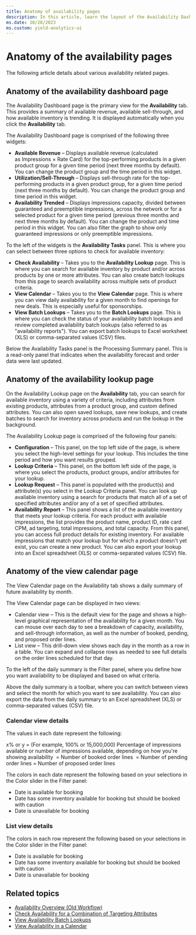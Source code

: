 ```yaml
---
title: Anatomy of availability pages
description: In this article, learn the layout of the Availability Dashboard page.
ms.date: 10/28/2023
ms.custom: yield-analytics-ui
---
```


# Anatomy of the availability pages

The following article details about various availability related pages.

## Anatomy of the availability dashboard page

The Availability Dashboard page is the primary view for the **Availability** tab. This provides a summary of available revenue, available sell-through, and how available inventory is trending. It is displayed automatically when you click the **Availability** tab.

The Availability Dashboard page is comprised of the following three widgets:

- **Available Revenue** – Displays available revenue (calculated as Impressions × Rate Card) for the top-performing products in a given product group for a given time period (next three months by default). You can change the product group and the time period in this widget.
- **Utilization/Sell-Through** – Displays sell-through rate for the top-performing products in a given product group, for a given time period (next three months by default). You can change the product group and time period in this widget.
- **Availability Trended** – Displays impressions capacity, divided between guaranteed and preemptible impressions, across the network or for a selected product for a given time period (previous three months and next three months by default). You can change the product and time period in this widget. You can also filter the graph to show only guaranteed impressions or only preemptible impressions.

To the left of the widgets is the **Availability Tasks** panel. This is where you can select between three options to check for available inventory:

- **Check Availability** – Takes you to the **Availability Lookup** page. This is where you can search for available inventory by product and/or across products by one or more attributes. You can also create batch lookups from this page to search availability across multiple sets of product criteria.
- **View Calendar** – Takes you to the **View Calendar** page. This is where you can view daily availability for a given month to find openings for new deals. This is especially useful for sponsorships.
- **View Batch Lookups** – Takes you to the **Batch Lookups** page. This is where you can check the status of your availability batch lookups and review completed availability batch lookups (also referred to as "availability reports"). You can export batch lookups to Excel worksheet (XLS) or comma-separated values (CSV) files.

Below the Availability Tasks panel is the Processing Summary panel. This is a read-only panel that indicates when the availability forecast and order data were last updated.

## Anatomy of the availability lookup page

On the Availability Lookup page on the **Availability** tab, you can search for available inventory using a variety of criteria, including attributes from existing products, attributes from a product group, and custom defined attributes. You can also open saved lookups, save new lookups, and create batches to search for inventory across products and run the lookup in the background.

The Availability Lookup page is comprised of the following four panels:

- **Configuration** – This panel, on the top left side of the page, is where you select the high-level settings for your lookup. This includes the time period and how you want results grouped.
- **Lookup Criteria** – This panel, on the bottom left side of the page, is where you select the products, product groups, and/or attributes for your lookup.
- **Lookup Request** – This panel is populated with the product(s) and attribute(s) you select in the Lookup Criteria panel. You can look up available inventory using a search for products that match all of a set of specified attributes and/or any of a set of specified attributes.
- **Availability Report** – This panel shows a list of the available inventory that meets your lookup criteria. For each product with available impressions, the list provides the product name, product ID, rate card CPM, ad targeting, total impressions, and total capacity. From this panel, you can access full product details for existing inventory. For available impressions that match your lookup but for which a product doesn't yet exist, you can create a new product. You can also export your lookup into an Excel spreadsheet (XLS) or comma-separated values (CSV) file.

## Anatomy of the view calendar page

The View Calendar page on the Availability tab shows a daily summary of future availability by month.

The View Calendar page can be displayed in two views:

- Calendar view – This is the default view for the page and shows a high-level graphical representation of the availability for a given month. You can mouse over each day to see a breakdown of capacity, availability, and sell-through information, as well as the number of booked, pending, and proposed order lines.
- List view – This drill-down view shows each day in the month as a row in a table. You can expand and collapse rows as needed to see full details on the order lines scheduled for that day.

To the left of the daily summary is the Filter panel, where you define how you want availability to be displayed and based on what criteria.

Above the daily summary is a toolbar, where you can switch between views and select the month for which you want to see availability. You can also export the data from the daily summary to an Excel spreadsheet (XLS) or comma-separated values (CSV) file.

### Calendar view details

The values in each date represent the following:

x% or y = (For example, 100% or 15,000,000) Percentage of impressions available or number of impressions available, depending on how you're showing availability
 = Number of booked order lines
 = Number of pending order lines = Number of proposed order lines

The colors in each date represent the following based on your selections in the Color slider in the Filter panel:

- Date is available for booking
- Date has some inventory available for booking but should be booked with caution
- Date is unavailable for booking

### List view details

The colors in each row represent the following based on your selections in the Color slider in the Filter panel:

- Date is available for booking
- Date has some inventory available for booking but should be booked with caution
- Date is unavailable for booking

## Related topics

- [Availability Overview (Old Workflow)](availability-overview-old-workflow.md)
- [Check Availability for a Combination of Targeting Attributes](check-availability-for-a-combination-of-targeting-attributes.md)
- [View Availability Batch Lookups](view-availability-batch-lookups.md)
- [View Availability in a Calendar](view-availability-in-a-calendar.md)
